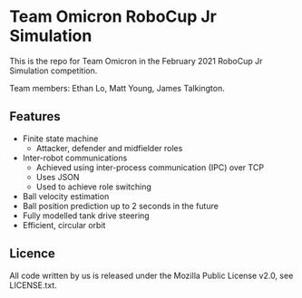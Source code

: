 # Team Omicron RoboCup Jr Simulation
This is the repo for Team Omicron in the February 2021 RoboCup Jr Simulation competition.

Team members: Ethan Lo, Matt Young, James Talkington.

## Features
- Finite state machine
    - Attacker, defender and midfielder roles
- Inter-robot communications
    - Achieved using inter-process communication (IPC) over TCP
    - Uses JSON
    - Used to achieve role switching
- Ball velocity estimation
- Ball position prediction up to 2 seconds in the future
- Fully modelled tank drive steering
- Efficient, circular orbit

## Licence
All code written by us is released under the Mozilla Public License v2.0, see LICENSE.txt.
